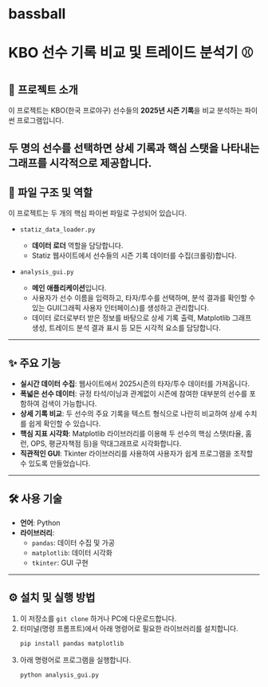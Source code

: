# bassball

# KBO 선수 기록 비교 및 트레이드 분석기 ⚾

## 📄 프로젝트 소개

이 프로젝트는 KBO(한국 프로야구) 선수들의 **2025년 시즌 기록**을 비교 분석하는 파이썬 프로그램입니다.

두 명의 선수를 선택하면 상세 기록과 핵심 스탯을 나타내는 **그래프를 시각적으로 제공**합니다.
---

## 📂 파일 구조 및 역할

이 프로젝트는 두 개의 핵심 파이썬 파일로 구성되어 있습니다.

* `statiz_data_loader.py`
    * **데이터 로더** 역할을 담당합니다.
    * Statiz 웹사이트에서 선수들의 시즌 기록 데이터를 수집(크롤링)합니다.

* `analysis_gui.py`
    * **메인 애플리케이션**입니다.
    * 사용자가 선수 이름을 입력하고, 타자/투수를 선택하며, 분석 결과를 확인할 수 있는 GUI(그래픽 사용자 인터페이스)를 생성하고 관리합니다.
    * 데이터 로더로부터 받은 정보를 바탕으로 상세 기록 출력, Matplotlib 그래프 생성, 트레이드 분석 결과 표시 등 모든 시각적 요소를 담당합니다.

---

## ✨ 주요 기능

* **실시간 데이터 수집**: 웹사이트에서 2025시즌의 타자/투수 데이터를 가져옵니다.
* **폭넓은 선수 데이터**: 규정 타석/이닝과 관계없이 시즌에 참여한 대부분의 선수를 포함하여 검색이 가능합니다.
* **상세 기록 비교**: 두 선수의 주요 기록을 텍스트 형식으로 나란히 비교하여 상세 수치를 쉽게 확인할 수 있습니다.
* **핵심 지표 시각화**: Matplotlib 라이브러리를 이용해 두 선수의 핵심 스탯(타율, 홈런, OPS, 평균자책점 등)을 막대그래프로 시각화합니다.
* **직관적인 GUI**: Tkinter 라이브러리를 사용하여 사용자가 쉽게 프로그램을 조작할 수 있도록 만들었습니다.

---

## 🛠️ 사용 기술

* **언어**: Python
* **라이브러리**:
    * `pandas`: 데이터 수집 및 가공
    * `matplotlib`: 데이터 시각화
    * `tkinter`: GUI 구현

---

## ⚙️ 설치 및 실행 방법

1.  이 저장소를 `git clone` 하거나 PC에 다운로드합니다.
2.  터미널(명령 프롬프트)에서 아래 명령어로 필요한 라이브러리를 설치합니다.
    ```bash
    pip install pandas matplotlib
    ```
3.  아래 명령어로 프로그램을 실행합니다.
    ```bash
    python analysis_gui.py
    ```
